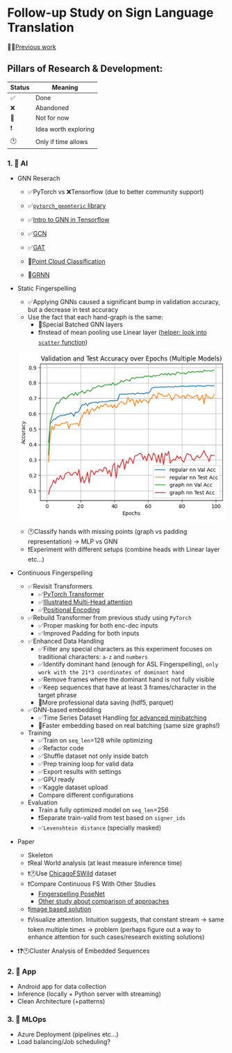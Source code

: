 # Follow-up Study on Sign Language Translation

👨‍🎓[Previous work](https://github.com/dancsomarci/sign-language)

## Pillars of Research & Development:

| Status | Meaning                  |
|--------|--------------------------|
| ✅     | Done                     |
| ❌     | Abandoned                |
| 🚧     | Not for now              |
| ❗      | Idea worth exploring     |
| 🕐     | Only if time allows      |


### 1. 🧠 AI

- GNN Reserach
    - ✅PyTorch vs ❌Tensorflow (due to better community support)
    - ✅[`pytorch_geomteric` library](https://pytorch-geometric.readthedocs.io/en/latest/)
    - ✅[Intro to GNN in Tensorflow](https://www.youtube.com/watch?v=8owQBFAHw7E&ab_channel=TensorFlow)

    - ✅[GCN](https://www.youtube.com/watch?v=JtDgmmQ60x8&ab_channel=AntonioLonga)
    - ✅[GAT](https://www.youtube.com/watch?v=AWkPjrZshug&ab_channel=MashaanAlshammari)
    - 🚧[Point Cloud Classification](https://colab.research.google.com/drive/1D45E5bUK3gQ40YpZo65ozs7hg5l-eo_U?usp=sharing)
    - 🚧[GRNN](https://www.youtube.com/watch?v=v7TQ2DUoaBY&ab_channel=AntonioLonga)

- Static Fingerspelling
    - ✅Applying GNNs caused a significant bump in validation accuracy, but a decrease in test accuracy
    - Use the fact that each hand-graph is the same:
        - 🚧Special Batched GNN layers
        - ❗Instead of mean pooling use Linear layer ([helper: look into `scatter` function](https://pytorch-geometric.readthedocs.io/en/latest/_modules/torch_geometric/nn/pool/glob.html#global_mean_pool))

    ![](docs/images/static_fs_results.png)

    - 🕐Classify hands with missing points (graph vs padding representation) -> MLP vs GNN
    - ❗Experiment with different setups (combine heads with Linear layer etc...)

- Continuous Fingerspelling
    - ✅Revisit Transformers
        - ✅[PyTorch Transformer](https://towardsdatascience.com/build-your-own-transformer-from-scratch-using-pytorch-84c850470dcb)
        - ✅[Illustrated Multi-Head attention](https://jalammar.github.io/illustrated-transformer/)
        - ✅[Positional Encoding](https://machinelearningmastery.com/a-gentle-introduction-to-positional-encoding-in-transformer-models-part-1/)
    - ✅Rebuild Transformer from previous study using `PyTorch`
        - ✅Proper masking for both enc-dec inputs
        - ✅Improved Padding for both inputs
    - ✅Enhanced Data Handling
        - ✅Filter any special characters as this experiment focuses on traditional characters: `a-z` and `numbers`
        - ✅Identify dominant hand (enough for ASL Fingerspelling), `only work with the 21*3 coordinates of dominant hand`
        - ✅Remove frames where the dominant hand is not fully visible
        - ✅Keep sequences that have at least 3 frames/character in the target phrase
        - 🚧More professional data saving (hdf5, parquet)
    - ✅GNN-based embedding
        - ✅Time Series Dataset Handling [for advanced minibatching](https://github.com/pyg-team/pytorch_geometric/blob/master/torch_geometric/loader/dataloader.py)
        - 🚧Faster embedding based on real batching (same size graphs!)
    - Training
        - ✅Train on `seq_len`=128 while optimizing
        - ✅Refactor code
        - ✅Shuffle dataset not only inside batch
        - ✅Prep training loop for valid data
        - ✅Export results with settings
        - ✅GPU ready
        - ✅Kaggle dataset upload
        - Compare different configurations
    - Evaluation
        - Train a fully optimized model on `seq_len`=256
        - ❗Separate train-valid from test based on `signer_ids`
        - ✅`Levenshtein distance` (specially masked)
    
- Paper
    - Skeleton
    - ❗Real World analysis (at least measure inference time)
    - ❗🕐Use [ChicagoFSWild](https://home.ttic.edu/~klivescu/ChicagoFSWild.htm#overview) dataset
    - ❗Compare Continuous FS With Other Studies
        - [Fingerspelling PoseNet](https://arxiv.org/abs/2311.12128)
        - [Other study about comparison of approaches]()
    - ❗[image based solution](https://github.com/fmahoudeau/MiCT-RANet-ASL-FingerSpelling)
    - ❗Visualize attention. Intuition suggests, that constant stream -> same token multiple times -> problem (perhaps figure out a way to enhance attention for such cases/research existing solutions)

- ❗❓🕐Cluster Analysis of Embedded Sequences

### 2. 🚧 App

- Android app for data collection
- Inference (locally + Python server with streaming)
- Clean Architecture (+patterns)

### 3. 🚧 MLOps

- Azure Deployment (pipelines etc...)
- Load balancing/Job scheduling?